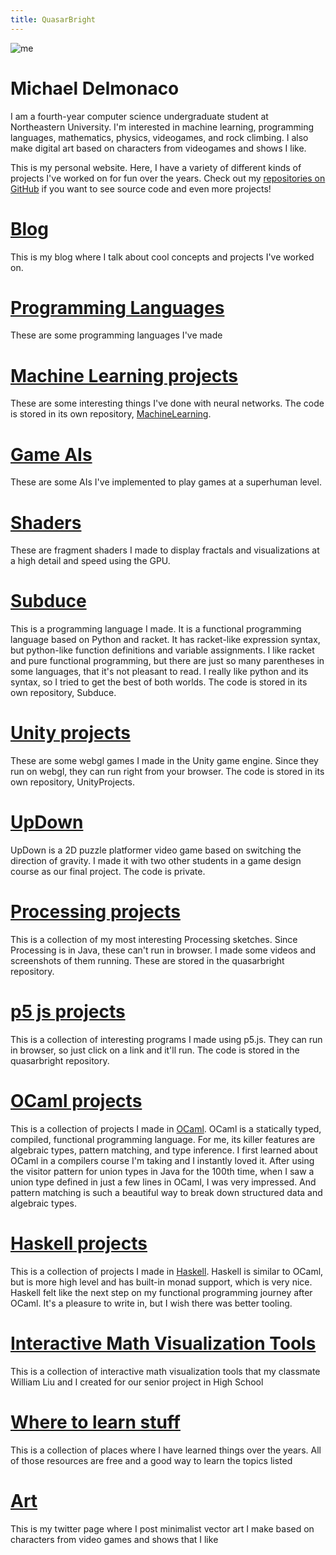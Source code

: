 ```yaml
---
title: QuasarBright
---
```

![me](https://quasarbright.github.io/images/shallot-cropped-small.jpg)
# Michael Delmonaco
I am a fourth-year computer science undergraduate student at Northeastern University. I'm interested in machine learning, programming languages, mathematics, physics, videogames, and rock climbing. I also make digital art based on characters from videogames and shows I like.  

This is my personal website. Here, I have a variety of different kinds of projects I've worked on for fun over the years. Check out my [repositories on GitHub](https://github.com/quasarbright) if you want to see source code and even more projects!
# [Blog](https://quasarbright.github.io/blog/index.html)
This is my blog where I talk about cool concepts and projects I've worked on.
# [Programming Languages](https://quasarbright.github.io/programming-languages)
These are some programming languages I've made
# [Machine Learning projects](https://quasarbright.github.io/MachineLearning/README)
These are some interesting things I've done with neural networks. The code is stored in its own repository, [MachineLearning](https://github.com/quasarbright/MachineLearning).
# [Game AIs](https://quasarbright.github.io/gameAIs)
These are some AIs I've implemented to play games at a superhuman level.
# [Shaders](https://quasarbright.github.io/p5js/shaders)
These are fragment shaders I made to display fractals and visualizations at a high detail and speed using the GPU.
# [Subduce](https://subduce.readthedocs.io/en/latest/#)
This is a programming language I made. It is a functional programming language based on Python and racket. It has racket-like expression syntax, but python-like function definitions and variable assignments. I like racket and pure functional programming, but there are just so many parentheses in some languages, that it's not pleasant to read. I really like python and its syntax, so I tried to get the best of both worlds. The code is stored in its own repository, Subduce.
# [Unity projects](https://quasarbright.github.io/UnityProjects/)
These are some webgl games I made in the Unity game engine. Since they run on webgl, they can run right from your browser. The code is stored in its own repository, UnityProjects.
# [UpDown](https://quasarbright.github.io/UpDownPages/)  
UpDown is a 2D puzzle platformer video game based on switching the direction of gravity. I made it with two other students in a game design course as our final project. The code is private.
# [Processing projects](https://quasarbright.github.io/processing/)
This is a collection of my most interesting Processing sketches. Since Processing is in Java, these can't run in browser. I made some videos and screenshots of them running. These are stored in the quasarbright repository.
# [p5 js projects](https://quasarbright.github.io/p5js/index)
This is a collection of interesting programs I made using p5.js. They can run in browser, so just click on a link and it'll run. The code is stored in the quasarbright repository.
# [OCaml projects](https://quasarbright.github.io/OCaml/index)
This is a collection of projects I made in [OCaml](https://ocaml.org/). OCaml is a statically typed, compiled, functional programming language. For me, its killer features are algebraic types, pattern matching, and type inference. I first learned about OCaml in a compilers course I'm taking and I instantly loved it. After using the visitor pattern for union types in Java for the 100th time, when I saw a union type defined in just a few lines in OCaml, I was very impressed. And pattern matching is such a beautiful way to break down structured data and algebraic types.  
# [Haskell projects](https://quasarbright.github.io/Haskell)
This is a collection of projects I made in [Haskell](https://www.haskell.org/). Haskell is similar to OCaml, but is more high level and has built-in monad support, which is very nice. Haskell felt like the next step on my functional programming journey after OCaml. It's a pleasure to write in, but I wish there was better tooling.  
# [Interactive Math Visualization Tools](https://quasarbright.github.io/ThreePeriods/)
This is a collection of interactive math visualization tools that my classmate William Liu and I created for our senior project in High School
# [Where to learn stuff](https://quasarbright.github.io/where%20to%20learn%20stuff)
This is a collection of places where I have learned things over the years. All of those resources are free and a good way to learn the topics listed
# [Art](https://twitter.com/QuasarBright)
This is my twitter page where I post minimalist vector art I make based on characters from video games and shows that I like
